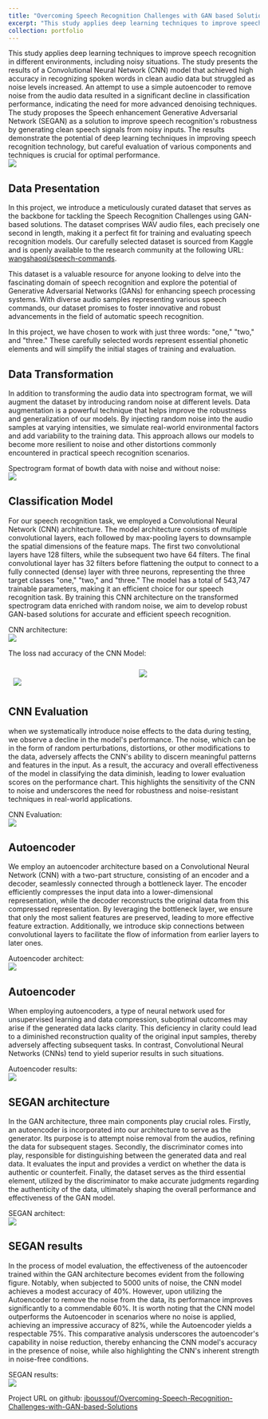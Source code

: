 ```yaml
---
title: "Overcoming Speech Recognition Challenges with GAN based Solutions"
excerpt: "This study applies deep learning techniques to improve speech recognition in different environments, including noisy situations. The study presents the results of a Convolutional Neural Network (CNN) model that achieved high accuracy in recognizing spoken words in clean audio data but struggled as noise levels increased. <br/><img src='/images/GAN.png'>"
collection: portfolio
---
```


This study applies deep learning techniques to improve speech recognition in different environments, including noisy situations. The study presents the results of a Convolutional Neural Network (CNN) model that achieved high accuracy in recognizing spoken words in clean audio data but struggled as noise levels increased. An attempt to use a simple autoencoder to remove noise from the audio data resulted in a significant decline in classification performance, indicating the need for more advanced denoising techniques. The study proposes the Speech enhancement Generative Adversarial Network (SEGAN) as a solution to improve speech recognition's robustness by generating clean speech signals from noisy inputs. The results demonstrate the potential of deep learning techniques in improving speech recognition technology, but careful evaluation of various components and techniques is crucial for optimal performance.<br/><img src='/images/GAN.png'>

<h2>Data Presentation</h2>

In this project, we introduce a meticulously curated dataset that serves as the backbone for tackling the Speech Recognition Challenges using GAN-based solutions. The dataset comprises WAV audio files, each precisely one second in length, making it a perfect fit for training and evaluating speech recognition models. Our carefully selected dataset is sourced from Kaggle and is openly available to the research community at the following URL: <a href="https://www.kaggle.com/datasets/wangshaoqi/speech-commands">wangshaoqi/speech-commands</a>. 

This dataset is a valuable resource for anyone looking to delve into the fascinating domain of speech recognition and explore the potential of Generative Adversarial Networks (GANs) for enhancing speech processing systems. With diverse audio samples representing various speech commands, our dataset promises to foster innovative and robust advancements in the field of automatic speech recognition.

In this project, we have chosen to work with just three words: "one," "two," and "three." These carefully selected words represent essential phonetic elements and will simplify the initial stages of training and evaluation.

<h2>Data Transformation</h2>

In addition to transforming the audio data into spectrogram format, we will augment the dataset by introducing random noise at different levels. Data augmentation is a powerful technique that helps improve the robustness and generalization of our models. By injecting random noise into the audio samples at varying intensities, we simulate real-world environmental factors and add variability to the training data. This approach allows our models to become more resilient to noise and other distortions commonly encountered in practical speech recognition scenarios. 

Spectrogram format of bowth data with noise and without noise:
<br/><img src='/images/data_noise_without_noise.png'>

<h2>Classification Model</h2>

For our speech recognition task, we employed a Convolutional Neural Network (CNN) architecture. The model architecture consists of multiple convolutional layers, each followed by max-pooling layers to downsample the spatial dimensions of the feature maps. The first two convolutional layers have 128 filters, while the subsequent two have 64 filters. The final convolutional layer has 32 filters before flattening the output to connect to a fully connected (dense) layer with three neurons, representing the three target classes "one," "two," and "three." The model has a total of 543,747 trainable parameters, making it an efficient choice for our speech recognition task. By training this CNN architecture on the transformed spectrogram data enriched with random noise, we aim to develop robust GAN-based solutions for accurate and efficient speech recognition.

CNN architecture:
<br/><img src='/images/cnn_architect.png'>

The loss nad accuracy of the CNN Model:
<div style="display: flex;">
  <div style="width: 50%; height: auto; margin: 10px;"><br/><img src='/images/loss_cnn_SEGAN.png'></div>
  <div style="width: 50%; height: auto; margin: 10px;"><img src='/images/accur_cnn_SEGAN.png'>
</div>
</div>

<h2>CNN Evaluation</h2>
when we systematically introduce noise effects to the data during testing, we observe a decline in the model's performance. The noise, which can be in the form of random perturbations, distortions, or other modifications to the data, adversely affects the CNN's ability to discern meaningful patterns and features in the input. As a result, the accuracy and overall effectiveness of the model in classifying the data diminish, leading to lower evaluation scores on the performance chart. This highlights the sensitivity of the CNN to noise and underscores the need for robustness and noise-resistant techniques in real-world applications.

CNN Evaluation:
<br/><img src='/images/model evaluation.png'>

<h2>Autoencoder</h2>


We employ an autoencoder architecture based on a Convolutional Neural Network (CNN) with a two-part structure, consisting of an encoder and a decoder, seamlessly connected through a bottleneck layer. The encoder efficiently compresses the input data into a lower-dimensional representation, while the decoder reconstructs the original data from this compressed representation. By leveraging the bottleneck layer, we ensure that only the most salient features are preserved, leading to more effective feature extraction. Additionally, we introduce skip connections between convolutional layers to facilitate the flow of information from earlier layers to later ones. 

Autoencoder architect:
<br/><img src='/images/Autoencoder.png'>

<h2>Autoencoder</h2>
When employing autoencoders, a type of neural network used for unsupervised learning and data compression, suboptimal outcomes may arise if the generated data lacks clarity. This deficiency in clarity could lead to a diminished reconstruction quality of the original input samples, thereby adversely affecting subsequent tasks. In contrast, Convolutional Neural Networks (CNNs) tend to yield superior results in such situations.

Autoencoder results:
<br/><img src='/images/auto_encoder_resoult.png'>

<h2>SEGAN architecture</h2>

In the GAN architecture, three main components play crucial roles. Firstly, an autoencoder is incorporated into our architecture to serve as the generator. Its purpose is to attempt noise removal from the audios, refining the data for subsequent stages. Secondly, the discriminator comes into play, responsible for distinguishing between the generated data and real data. It evaluates the input and provides a verdict on whether the data is authentic or counterfeit. Finally, the dataset serves as the third essential element, utilized by the discriminator to make accurate judgments regarding the authenticity of the data, ultimately shaping the overall performance and effectiveness of the GAN model.

SEGAN architect:
<br/><img src='/images/SEGAN.png'>

<h2>SEGAN results</h2>

In the process of model evaluation, the effectiveness of the autoencoder trained within the GAN architecture becomes evident from the following figure. Notably, when subjected to 5000 units of noise, the CNN model achieves a modest accuracy of 40%. However, upon utilizing the Autoencoder to remove the noise from the data, its performance improves significantly to a commendable 60%. It is worth noting that the CNN model outperforms the Autoencoder in scenarios where no noise is applied, achieving an impressive accuracy of 82%, while the Autoencoder yields a respectable 75%. This comparative analysis underscores the autoencoder's capability in noise reduction, thereby enhancing the CNN model's accuracy in the presence of noise, while also highlighting the CNN's inherent strength in noise-free conditions.

SEGAN results:
<br/><img src='/images/auto_Noise.png'>


Project URL on github: <a href="https://github.com/jboussouf/Overcoming-Speech-Recognition-Challenges-with-GAN-based-Solutions">jboussouf/Overcoming-Speech-Recognition-Challenges-with-GAN-based-Solutions</a>